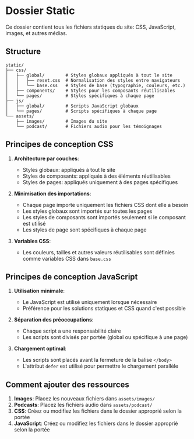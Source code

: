 # Dossier Static

Ce dossier contient tous les fichiers statiques du site: CSS, JavaScript, images, et autres médias.

## Structure

```
static/
├── css/
│   ├── global/        # Styles globaux appliqués à tout le site
│   │   ├── reset.css  # Normalisation des styles entre navigateurs
│   │   └── base.css   # Styles de base (typographie, couleurs, etc.)
│   ├── components/    # Styles pour les composants réutilisables
│   └── pages/         # Styles spécifiques à chaque page
├── js/
│   ├── global/        # Scripts JavaScript globaux
│   └── pages/         # Scripts spécifiques à chaque page
└── assets/
    ├── images/        # Images du site
    └── podcast/       # Fichiers audio pour les témoignages
```

## Principes de conception CSS

1. **Architecture par couches**:
   - Styles globaux: appliqués à tout le site
   - Styles de composants: appliqués à des éléments réutilisables
   - Styles de pages: appliqués uniquement à des pages spécifiques

2. **Minimisation des importations**:
   - Chaque page importe uniquement les fichiers CSS dont elle a besoin
   - Les styles globaux sont importés sur toutes les pages
   - Les styles de composants sont importés seulement si le composant est utilisé
   - Les styles de page sont spécifiques à chaque page

3. **Variables CSS**:
   - Les couleurs, tailles et autres valeurs réutilisables sont définies comme variables CSS dans `base.css`

## Principes de conception JavaScript

1. **Utilisation minimale**:
   - Le JavaScript est utilisé uniquement lorsque nécessaire
   - Préférence pour les solutions statiques et CSS quand c'est possible

2. **Séparation des préoccupations**:
   - Chaque script a une responsabilité claire
   - Les scripts sont divisés par portée (global ou spécifique à une page)

3. **Chargement optimal**:
   - Les scripts sont placés avant la fermeture de la balise `</body>`
   - L'attribut `defer` est utilisé pour permettre le chargement parallèle

## Comment ajouter des ressources

1. **Images**: Placez les nouveaux fichiers dans `assets/images/`
2. **Podcasts**: Placez les fichiers audio dans `assets/podcast/`
3. **CSS**: Créez ou modifiez les fichiers dans le dossier approprié selon la portée
4. **JavaScript**: Créez ou modifiez les fichiers dans le dossier approprié selon la portée
